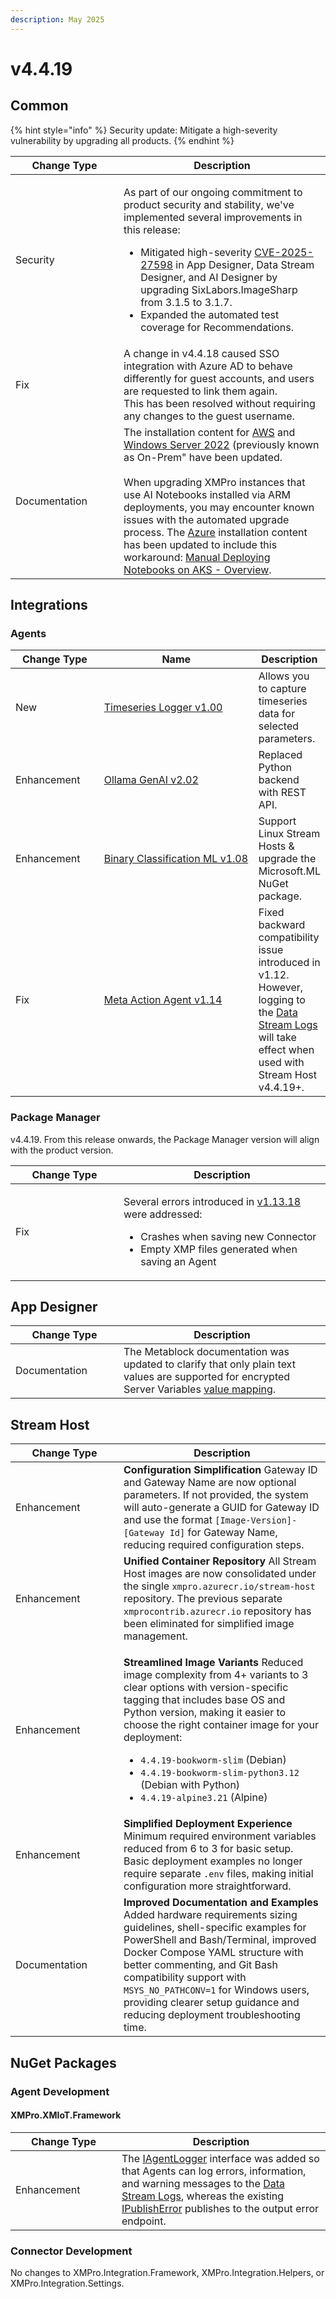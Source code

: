 ```yaml
---
description: May 2025
---
```


# v4.4.19

## Common

{% hint style="info" %}
Security update: Mitigate a high-severity vulnerability by upgrading all products.
{% endhint %}

<table><thead><tr><th width="157">Change Type</th><th>Description</th></tr></thead><tbody><tr><td>Security</td><td><p>As part of our ongoing commitment to product security and stability, we've implemented several improvements in this release:</p><ul><li>Mitigated high-severity <a href="https://nvd.nist.gov/vuln/detail/CVE-2025-27598">CVE-2025-27598</a> in App Designer, Data Stream Designer, and AI Designer by upgrading SixLabors.ImageSharp from 3.1.5 to 3.1.7.</li><li>Expanded the automated test coverage for Recommendations.</li></ul></td></tr><tr><td>Fix</td><td>A change in v4.4.18 caused SSO integration with Azure AD to behave differently for guest accounts, and users are requested to link them again.<br>This has been resolved without requiring any changes to the guest username.</td></tr><tr><td>Documentation</td><td>The installation content for <a href="../installation/2.-deployment/aws.md">AWS</a> and <a href="../installation/2.-deployment/windows-server-2022/">Windows Server 2022</a> (previously known as On-Prem" have been updated.<br><br>When upgrading XMPro instances that use AI Notebooks installed via ARM deployments, you may encounter known issues with the automated upgrade process. The <a href="../installation/2.-deployment/azure.md#notebook-upgrades-with-arm-deployments">Azure</a> installation content has been updated to include this  workaround: <a href="https://xmpro.visualstudio.com/XMPro%20Development/_wiki/wikis/XMPro-Development.wiki/540/Manual-Deploying-Notebooks-on-AKS">Manual Deploying Notebooks on AKS - Overview</a>.</td></tr></tbody></table>

## Integrations

### Agents

<table><thead><tr><th width="129">Change Type</th><th width="250">Name</th><th>Description</th></tr></thead><tbody><tr><td>New</td><td><a href="https://xmpro.gitbook.io/timeseries-logger">Timeseries Logger v1.00</a></td><td>Allows you to capture timeseries data for selected parameters.</td></tr><tr><td>Enhancement</td><td><a href="https://xmpro.gitbook.io/ollama/">Ollama GenAI v2.02</a></td><td>Replaced Python backend with REST API.</td></tr><tr><td>Enhancement</td><td><a href="https://xmpro.gitbook.io/binary-classification">Binary Classification ML v1.08</a></td><td>Support Linux Stream Hosts &#x26; upgrade the Microsoft.ML NuGet package.</td></tr><tr><td>Fix</td><td><a href="https://xmpro.gitbook.io/meta-action-agent">Meta Action Agent v1.14</a></td><td>Fixed backward compatibility issue introduced in v1.12. However, logging to the <a href="../how-tos/data-streams/check-data-stream-logs.md">Data Stream Logs</a> will take effect when used with Stream Host v4.4.19+<em>.</em></td></tr></tbody></table>

### Package Manager

v4.4.19. From this release onwards, the Package Manager version will align with the product version.

<table><thead><tr><th width="157">Change Type</th><th>Description</th></tr></thead><tbody><tr><td>Fix</td><td><p>Several errors introduced in <a href="v4.4.17.md#package-manager">v1.13.18</a> were addressed:</p><ul><li>Crashes when saving new Connector</li><li>Empty XMP files generated when saving an Agent</li></ul></td></tr></tbody></table>

## App Designer

<table><thead><tr><th width="157">Change Type</th><th>Description</th></tr></thead><tbody><tr><td>Documentation</td><td>The Metablock documentation was updated to clarify that only plain text values are supported for encrypted Server Variables <a href="../blocks-toolbox/advanced/metablock.md#value-mapping">value mapping</a>.</td></tr></tbody></table>

## Stream Host

<table><thead><tr><th width="157">Change Type</th><th>Description</th></tr></thead><tbody><tr><td>Enhancement</td><td><strong>Configuration Simplification</strong> Gateway ID and Gateway Name are now optional parameters. If not provided, the system will auto-generate a GUID for Gateway ID and use the format <code>[Image-Version]-[Gateway Id]</code> for Gateway Name, reducing required configuration steps.</td></tr><tr><td>Enhancement</td><td><strong>Unified Container Repository</strong> All Stream Host images are now consolidated under the single <code>xmpro.azurecr.io/stream-host</code> repository. The previous separate <code>xmprocontrib.azurecr.io</code> repository has been eliminated for simplified image management.</td></tr><tr><td>Enhancement</td><td><p><strong>Streamlined Image Variants</strong> Reduced image complexity from 4+ variants to 3 clear options with version-specific tagging that includes base OS and Python version, making it easier to choose the right container image for your deployment:</p><ul><li><code>4.4.19-bookworm-slim</code> (Debian)</li><li><code>4.4.19-bookworm-slim-python3.12</code> (Debian with Python)</li><li><code>4.4.19-alpine3.21</code> (Alpine)</li></ul></td></tr><tr><td>Enhancement</td><td><strong>Simplified Deployment Experience</strong> Minimum required environment variables reduced from 6 to 3 for basic setup. Basic deployment examples no longer require separate <code>.env</code> files, making initial configuration more straightforward.</td></tr><tr><td>Documentation</td><td><strong>Improved Documentation and Examples</strong> Added hardware requirements sizing guidelines, shell-specific examples for PowerShell and Bash/Terminal, improved Docker Compose YAML structure with better commenting, and Git Bash compatibility support with <code>MSYS_NO_PATHCONV=1</code> for Windows users, providing clearer setup guidance and reducing deployment troubleshooting time.</td></tr></tbody></table>

## NuGet Packages

### Agent Development

#### XMPro.XMIoT.Framework

<table><thead><tr><th width="154">Change Type</th><th>Description</th></tr></thead><tbody><tr><td>Enhancement</td><td>The <a href="../how-tos/agents/building-agents.md#iagentlogger">IAgentLogger</a> interface was added so that Agents can log errors, information, and warning messages to the <a href="../how-tos/data-streams/check-data-stream-logs.md">Data Stream Logs</a>, whereas the existing <a href="v4.4.19.md#ipublisherror">IPublishError</a> publishes to the output error endpoint.</td></tr></tbody></table>

### Connector Development

No changes to XMPro.Integration.Framework, XMPro.Integration.Helpers, or XMPro.Integration.Settings.
